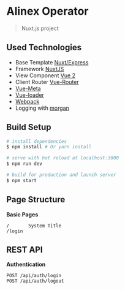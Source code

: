 # Alinex Operator

> Nuxt.js project

## Used Technologies

- Base Template [Nuxt/Express](https://github.com/nuxt/express)
- Framework [NuxtJS](https://nuxtjs.org/)
- View Component [Vue 2](https://github.com/vuejs/vue)
- Client Router [Vue-Router](https://github.com/vuejs/vue-router)
- [Vue-Meta](https://github.com/declandewet/vue-meta)
- [Vue-loader](https://github.com/vuejs/vue-loader)
- [Webpack](https://github.com/webpack/webpack)
- Logging with [morgan](https://github.com/expressjs/morgan)

## Build Setup

``` bash
# install dependencies
$ npm install # Or yarn install

# serve with hot reload at localhost:3000
$ npm run dev

# build for production and launch server
$ npm start
```

## Page Structure

__Basic Pages__

    /       System Title
    /login      

## REST API

__Authentication__

    POST /api/auth/login
    POST /api/auth/logout
